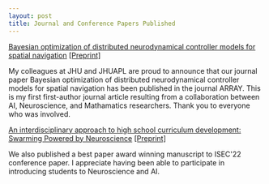 ```yaml
---
layout: post
title: Journal and Conference Papers Published
---
```


[Bayesian optimization of distributed neurodynamical controller models for spatial navigation](https://doi.org/10.1016/j.array.2022.100218) [[Preprint]](https://arxiv.org/abs/2111.00599)

My colleagues at JHU and JHUAPL are proud to announce that our journal paper Bayesian optimization of distributed neurodynamical controller models for spatial navigation has been published in the journal ARRAY. This is my first first-author journal article resulting from a collaboration between AI, Neuroscience, and Mathamatics researchers. Thank you to everyone who was involved.

[An interdisciplinary approach to high school curriculum development: Swarming Powered by Neuroscience](https://www.ieee-isec.info/day/1) [[Preprint]](https://arxiv.org/abs/2109.05545)

We also published a best paper award winning manuscript to ISEC'22 conference paper. I appreciate having been able to participate in introducing students to Neuroscience and AI.

